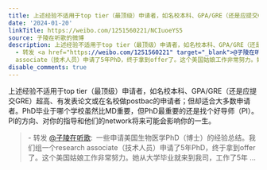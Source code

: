 ```yaml
---
title: 上述经验不适用于top tier（最顶级）申请者，如名校本科、GPA/GRE（还是应提交GRE）超高、有发表论文或在名校做postbac的申请者；但却适合大多数申请者。PhD毕业...
date: '2024-01-20'
linkTitle: https://weibo.com/1251560221/NCIuoeYS5
source: 子陵在听歌的微博
description: 上述经验不适用于top tier（最顶级）申请者，如名校本科、GPA/GRE（还是应提交GRE）超高、有发表论文或在名校做postbac的申请者；但却适合大多数申请者。PhD毕业于哪个学校虽然比MD重要，但PhD最重要的还是找个好导师（PI）。PI的方向、对你的指导和他们的network将来可能会影响你的一生。<br><blockquote>
  - 转发 <a href="https://weibo.com/1251560221" target="_blank">@子陵在听歌</a>: 一些申请美国生物医学PhD（博士）的经验总结。我们组一个research
  associate（技术人员）申请了5年PhD，终于拿到offer了。这个美国姑娘工作非常努力。她从大学毕业就来到我司，工作了5年 ...
disable_comments: true
---
```

上述经验不适用于top tier（最顶级）申请者，如名校本科、GPA/GRE（还是应提交GRE）超高、有发表论文或在名校做postbac的申请者；但却适合大多数申请者。PhD毕业于哪个学校虽然比MD重要，但PhD最重要的还是找个好导师（PI）。PI的方向、对你的指导和他们的network将来可能会影响你的一生。<br><blockquote> - 转发 <a href="https://weibo.com/1251560221" target="_blank">@子陵在听歌</a>: 一些申请美国生物医学PhD（博士）的经验总结。我们组一个research associate（技术人员）申请了5年PhD，终于拿到offer了。这个美国姑娘工作非常努力。她从大学毕业就来到我司，工作了5年 ...